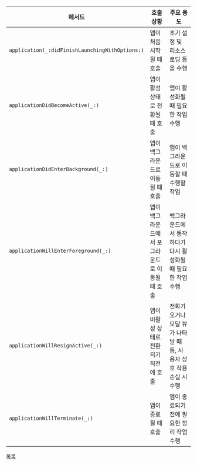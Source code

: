 

| 메서드                                        | 호출 상황                                                         | 주요 용도                                                         |
| ------------------------------------------- | ------------------------------------------------------------ | ----------------------------------------------------------------- |
| `application(_:didFinishLaunchingWithOptions:)` | 앱이 처음 시작될 때 호출                                   | 초기 설정 및 리소스 로딩 등을 수행                                |
| `applicationDidBecomeActive(_:)`               | 앱이 활성 상태로 전환될 때 호출                           | 앱이 활성화될 때 필요한 작업 수행                                 |
| `applicationDidEnterBackground(_:)`           | 앱이 백그라운드로 이동될 때 호출                         | 앱이 백그라운드로 이동할 때 수행할 작업                           |
| `applicationWillEnterForeground(_:)`          | 앱이 백그라운드에서 포그라운드로 이동될 때 호출      | 백그라운드에서 동작하다가 다시 활성화될 때 필요한 작업 수행   |
| `applicationWillResignActive(_:)`             | 앱이 비활성 상태로 전환되기 직전에 호출               | 전화가 오거나 모달 뷰가 나타날 때 등, 사용자 상호 작용 손실 시 수행 |
| `applicationWillTerminate(_:)`                | 앱이 종료될 때 호출                                       | 앱이 종료되기 전에 필요한 정리 작업 수행                          |

[목록](../README_link.md#ios)
